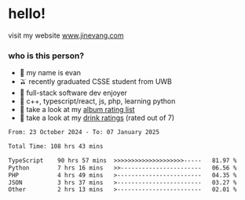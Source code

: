 # hello!

visit my website www.jinevang.com

### who is this person?
- 🦦 my name is evan                                                                  
- 🫒 recently graduated CSSE student from UWB
- 🥕 full-stack software dev enjoyer
- 🍚 c++, typescript/react, js, php, learning python
- 🎹 take a look at my [album rating list](https://bit.ly/albumratings)
- 🧋 take a look at my [drink ratings](https://bit.ly/drinkratings) (rated out of 7)

<!---
jinevang/jinevang is a ✨ special ✨ repository because its `README.md` (this file) appears on your GitHub profile.
You can click the Preview link to take a look at your changes.
--->
<!--START_SECTION:waka-->

```txt
From: 23 October 2024 - To: 07 January 2025

Total Time: 108 hrs 43 mins

TypeScript    90 hrs 57 mins  >>>>>>>>>>>>>>>>>>>>-----   81.97 %
Python        7 hrs 16 mins   >>-----------------------   06.56 %
PHP           4 hrs 49 mins   >------------------------   04.35 %
JSON          3 hrs 37 mins   >------------------------   03.27 %
Other         2 hrs 13 mins   >------------------------   02.01 %
```

<!--END_SECTION:waka-->
